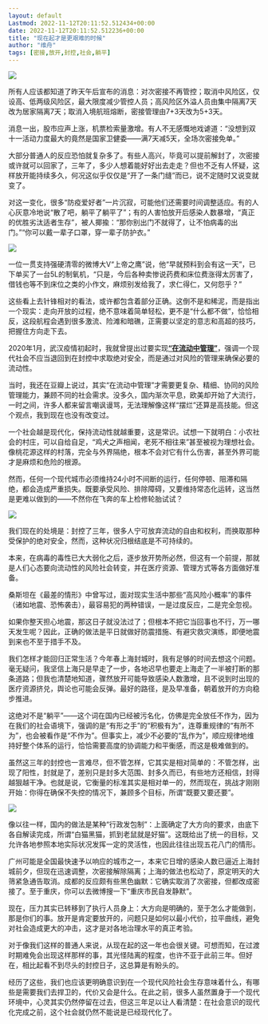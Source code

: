 ```yaml
---
layout: default
Lastmod: 2022-11-12T20:11:52.512434+00:00
date: 2022-11-12T20:11:52.512236+00:00
title: "现在起才是更艰难的时候"
author: "维舟"
tags: [密接,放开,封控,社会,躺平]
---
```


![](https://images.weserv.nl/?url=https%3A//mmbiz.qpic.cn/mmbiz_png/jyoEbhESBmicjsjCjJTBwfPRfu8MUhea95pTwjjtkArr7RVEyicQnAicz5bOe9hdeiax8IV5iaCga0xMRdWHVQsbTng/640%3Fwx_fmt%3Dpng)

所有人应该都知道了昨天午后宣布的消息：对次密接不再管控；取消中风险区，仅设高、低两级风险区，最大限度减少管控人员；高风险区外溢人员由集中隔离7天改为居家隔离7天；取消入境航班熔断，密接管理由7+3天改为5+3天。

消息一出，股市应声上涨，机票检索量激增。有人不无感慨地戏谑道：“没想到双十一活动力度最大的竟然是国家卫健委——满7天减5天，全场次密接免单。”

大部分普通人的反应恐怕就复杂多了。有些人高兴，毕竟可以提前解封了，次密接或许就可以回家了，三年了，多少人想着能好好出去走走？但也不乏有人怀疑，这样放开能持续多久，何况这似乎仅仅是“开了一条门缝”而已，说不定随时又说变就变了。  

对这一变化，很多“防疫爱好者”一片沉寂，可能他们还需要时间调整适应。有的人心灰意冷地说“散了吧，躺平了躺平了”；有的人害怕放开后感染人数暴增，“真正的优胜劣汰适者生存”，被人揶揄：“那你别出门不就得了，让不怕病毒的出门。”“你可以戴一辈子口罩，穿一辈子防护衣。”

![](https://images.weserv.nl/?url=https%3A//mmbiz.qpic.cn/mmbiz_jpg/jyoEbhESBmicjsjCjJTBwfPRfu8MUhea9zEv5J8VCVxWDgqBHyrS0zMyRza9UOXlqiblnMxicTNtibOQF0wWqmEYSA/640%3Fwx_fmt%3Djpeg)

一位一贯支持强硬清零的微博大V“上帝之鹰”说，他“早就预料到会有这一天”，已下单买了一台5L的制氧机，“只是，今后各种卖惨说药费和床位费涨得太厉害了，借钱也等不到床位之类的小作文，麻烦别发给我了，求仁得仁，又何怨乎？”

这些看上去针锋相对的看法，或许都包含着部分正确。这倒不是和稀泥，而是指出一个现实：走向开放的过程，绝不意味着简单轻松，更不是“什么都不做”，恰恰相反，这段航程会遇到很多激流、险滩和暗礁，正需要以坚定的意志和高超的技巧，把握住方向走下去。

2020年1月，武汉疫情初起时，我就曾提出过要实现[**“在流动中管理”**](https://mp.weixin.qq.com/s?__biz=MzA3OTg4MzY1Mg==&mid=2651588450&idx=1&sn=6652a854452c4e91382b7b0255f6f992&scene=21#wechat_redirect)，强调一个现代社会不应当退回到在封控中求取绝对安全，而是通过对风险的管理来确保必要的流动性。

当时，我还在豆瓣上说过，其实“在流动中管理”才需要更复杂、精细、协同的风险管理能力，兼顾不同的社会需求。没多久，国内渐次平息，欧美却开始了大流行，一时之间，许多人都来留言嘲讽谩骂，无法理解像这样“摆烂”还算是高技能。但这个观点，我到现在也没有改变过。  

一个社会越是现代化，保持流动性就越重要，这是常识。试想一下就明白：小农社会的村庄，可以自给自足，“鸡犬之声相闻，老死不相往来”甚至被视为理想社会。像桃花源这样的村落，完全与外界隔绝，根本不会对它有什么伤害，甚至外界可能才是麻烦和危险的根源。

然而，任何一个现代城市必须维持24小时不间断的运行，任何停顿、阻滞和隔绝，都会造成严重损失。既要承受风险、排除障碍，又要维持常态化运转，这当然是更难以做到的——不然你在飞奔的车上检修轮胎试试？

![](https://images.weserv.nl/?url=https%3A//mmbiz.qpic.cn/mmbiz_jpg/jyoEbhESBmicjsjCjJTBwfPRfu8MUhea9TUwD7r0aibq8dU1nV7ohuwKtpsmOX4hR6tm1TYwWVmDiayouha4N4k6g/640%3Fwx_fmt%3Djpeg)

我们现在的处境是：封控了三年，很多人宁可放弃流动的自由和权利，而换取那种受保护的绝对安全，然而，这种状况归根结底是不可持续的。

本来，在病毒的毒性已大大弱化之后，逐步放开势所必然，但这有一个前提，那就是人们心态要向流动性的风险社会转变，并在医疗资源、管理方式等各方面做好准备。  

桑斯坦在《最差的情形》中曾写过，面对现实生活中那些“高风险小概率”的事件（诸如地震、恐怖袭击），最容易犯的两种错误，一是过度反应，二是完全忽视。

如果你整天担心地震，那这日子就没法过了；但根本不把它当回事也不行，万一哪天发生呢？因此，正确的做法是平日就做好防震措施、有避灾救灾演练，即便地震到来也不至于措手不及。

我们怎样才能回归正常生活？今年春上海封城时，我有足够的时间去想这个问题。毫无疑问，我坚信上海只是早走了一步，各地迟早也要走上海走了一半被打断的那条道路；但我也清楚地知道，骤然放开可能导致感染人数激增，且不说到时出现的医疗资源挤兑，舆论也可能会反弹。最好的路径，是及早准备，朝着放开的方向稳步推进。

这绝对不是“躺平”——这个词在国内已经被污名化，仿佛是完全放任不作为，因为在我们的社会语境下，强调的是“有形之手”的“积极有为”，连尊重规律的“有所不为”，也会被看作是“不作为”。但事实上，减少不必要的“乱作为”，顺应规律地维持好整个体系的运行，恰恰需要高度的协调能力和平衡感，而这是极难做到的。  

虽然这三年的封控也一言难尽，但不管怎样，它其实是相对简单的：不管怎样，出现了阳性，封就是了，差别只是封多大范围、封多久而已，有些地方还相信，封得越狠越干净。也就是说，它衡量的标准其实是相对单一的，然而现在，挑战才刚刚开始：你得在确保不失控的情况下，兼顾多个目标，所谓“既要又要还要”。

![](https://images.weserv.nl/?url=https%3A//mmbiz.qpic.cn/mmbiz_jpg/jyoEbhESBmicjsjCjJTBwfPRfu8MUhea9G27EDiaIqBVticY5GDn9gwfpOjR3GCibgcAnStlB87lV7s1U4F3JfGnqg/640%3Fwx_fmt%3Djpeg)

像以往一样，国内的做法是某种“行政发包制”：上面确定了大方向的要求，由底下各自解读完成，所谓“白猫黑猫，抓到老鼠就是好猫”。这既给出了统一的目标，又允许各地参照本地实际状况发挥一定的灵活性，也因此往往出现五花八门的情形。

广州可能是全国最快速予以响应的城市之一，本来它日增的感染人数已逼近上海封城前夕，但现在迅速调整，次密接解除隔离；上海的做法也松动了，原定明天的大筛紧急通告取消。成都的反应颇有些黑色幽默：它确实取消了次密接，但都改成密接了。至于重庆，你可以去微博搜一下“重庆市民自发静默”。  

现在，压力其实已转移到了执行人员身上：大方向是明确的，至于怎么才能做到，那是你们的事。放开是肯定要放开的，问题只是如何以最小代价，拉平曲线，避免对社会造成更大的冲击，这才是对各地治理水平的真正考验。  

对于像我们这样的普通人来说，从现在起的这一年也会很关键。可想而知，在过渡时期难免会出现这样那样的事，其光怪陆离的程度，也许不亚于此前三年。但好在，相比起看不到尽头的封控日子，这总算是有盼头的。

经历了这些，我们也应该更明确意识到在一个现代风险社会生存意味着什么，有哪些是需要我们去捍卫的，代价又会是什么。在此之前，很多人虽然置身于一个现代环境中，心灵其实仍然停留在过去，但这三年足以让人看清楚：在社会意识的现代化完成之前，这个社会就仍然不能说是已经现代化了。

